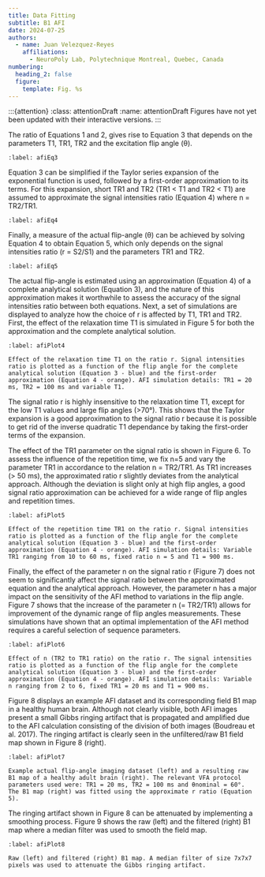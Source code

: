 ```yaml
---
title: Data Fitting
subtitle: B1 AFI
date: 2024-07-25
authors:
  - name: Juan Velezquez-Reyes
    affiliations:
      - NeuroPoly Lab, Polytechnique Montreal, Quebec, Canada
numbering:
  heading_2: false
  figure:
    template: Fig. %s
---
```


:::{attention}
:class: attentionDraft
:name: attentionDraft
Figures have not yet been updated with their interactive versions.
:::

The ratio of Equations 1 and 2, gives rise to Equation 3 that depends on the parameters T1, TR1, TR2 and the excitation flip angle (θ).

```{figure} img/equation3.png
:label: afiEq3
```

Equation 3 can be simplified if the Taylor series expansion of the exponential function is used, followed by a first-order approximation to its terms. For this expansion, short TR1 and TR2 (TR1 < T1 and TR2 < T1) are assumed to approximate the signal intensities ratio (Equation 4) where n = TR2/TR1.

```{figure} img/equation4.png
:label: afiEq4
```

Finally, a measure of the actual flip-angle (θ) can be achieved by solving Equation 4 to obtain Equation 5, which only depends on the signal intensities ratio (r = S2/S1) and the parameters TR1 and TR2.

```{figure} img/equation5.png
:label: afiEq5
```
The actual flip-angle is estimated using an approximation (Equation 4) of a complete analytical solution (Equation 3), and the nature of this approximation makes it worthwhile to assess the accuracy of the signal intensities ratio between both equations. Next, a set of simulations are displayed to analyze how the choice of r is affected by T1, TR1 and TR2. First, the effect of the relaxation time T1 is simulated in Figure 5 for both the approximation and the complete analytical solution.

```{figure} #afiFig4cell
:label: afiPlot4

Effect of the relaxation time T1 on the ratio r. Signal intensities ratio is plotted as a function of the flip angle for the complete analytical solution (Equation 3 - blue) and the first-order approximation (Equation 4 - orange). AFI simulation details: TR1 = 20 ms, TR2 = 100 ms and variable T1.
```

The signal ratio r is highly insensitive to the relaxation time T1, except for the low T1 values and large flip angles (>70°). This shows that the Taylor expansion is a good approximation to the signal ratio r because it is possible to get rid of the inverse quadratic T1 dependance by taking the first-order terms of the expansion.

The effect of the TR1 parameter on the signal ratio is shown in Figure 6. To assess the influence of the repetition time, we fix n=5 and vary the parameter TR1 in accordance to the relation n = TR2/TR1. As TR1 increases (> 50 ms), the approximated ratio r slightly deviates from the analytical approach. Although the deviation is slight only at high flip angles, a good signal ratio approximation can be achieved for a wide range of flip angles and repetition times.

```{figure} #afiFig5cell
:label: afiPlot5

Effect of the repetition time TR1 on the ratio r. Signal intensities ratio is plotted as a function of the flip angle for the complete analytical solution (Equation 3 - blue) and the first-order approximation (Equation 4 - orange). AFI simulation details: Variable TR1 ranging from 10 to 60 ms, fixed ratio n = 5 and T1 = 900 ms.
```

Finally, the effect of the parameter n on the signal ratio r (Figure 7) does not seem to significantly affect the signal ratio between the approximated equation and the analytical approach. However, the parameter n has a major impact on the sensitivity of the AFI method to variations in the flip angle. Figure 7 shows that the increase of the parameter n (= TR2/TR1) allows for improvement of the dynamic range of flip angles measurements. These simulations have shown that an optimal implementation of the AFI method requires a careful selection of sequence parameters.

```{figure} #afiFig6cell
:label: afiPlot6

Effect of n (TR2 to TR1 ratio) on the ratio r. The signal intensities ratio is plotted as a function of the flip angle for the complete analytical solution (Equation 3 - blue) and the first-order approximation (Equation 4 - orange). AFI simulation details: Variable n ranging from 2 to 6, fixed TR1 = 20 ms and T1 = 900 ms.
```

Figure 8 displays an example AFI dataset and its corresponding field B1 map in a healthy human brain. Although not clearly visible, both AFI images present a small Gibbs ringing artifact that is propagated and amplified due to the AFI calculation consisting of the division of both images (Boudreau et al. 2017). The ringing artifact is clearly seen in the unfiltered/raw B1 field map shown in Figure 8 (right).

```{figure} #afiFig7cell
:label: afiPlot7

Example actual flip-angle imaging dataset (left) and a resulting raw B1 map of a healthy adult brain (right). The relevant VFA protocol parameters used were: TR1 = 20 ms, TR2 = 100 ms and θnominal = 60°. The B1 map (right) was fitted using the approximate r ratio (Equation 5).
```

The ringing artifact shown in Figure 8 can be attenuated by implementing a smoothing process. Figure 9 shows the raw (left) and the filtered (right) B1 map where a median filter was used to smooth the field map.

```{figure} #afiFig8cell
:label: afiPlot8

Raw (left) and filtered (right) B1 map. A median filter of size 7x7x7 pixels was used to attenuate the Gibbs ringing artifact.
```



